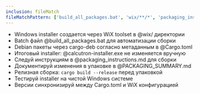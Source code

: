 ```yaml
---
inclusion: fileMatch
fileMatchPattern: ['build_all_packages.bat', 'wix/**/*', 'packaging_instructions.md', 'PACKAGING_SUMMARY.md']
---
```


- Windows installer создается через WiX toolset в @wix/ директории
- Batch файл @build_all_packages.bat для автоматизации сборки
- Debian пакеты через cargo-deb согласно метаданным в @Cargo.toml
- Итоговый installer: @calcutron-installer.exe не изменяется вручную
- Следуй инструкциям в @packaging_instructions.md для сборки
- Документируй изменения в упаковке в @PACKAGING_SUMMARY.md
- Релизная сборка: `cargo build --release` перед упаковкой
- Тестируй installer на чистой Windows системе
- Версии синхронизируй между Cargo.toml и WiX конфигурацией
